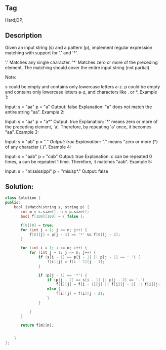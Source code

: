 ## Tag
Hard;DP;

## Description 
Given an input string (s) and a pattern (p), implement regular expression matching with support for '.' and '*'.

'.' Matches any single character.
'*' Matches zero or more of the preceding element.
The matching should cover the entire input string (not partial).

Note:

s could be empty and contains only lowercase letters a-z.
p could be empty and contains only lowercase letters a-z, and characters like . or *.
Example 1:

Input:
s = "aa"
p = "a"
Output: false
Explanation: "a" does not match the entire string "aa".
Example 2:

Input:
s = "aa"
p = "a*"
Output: true
Explanation: '*' means zero or more of the preceding element, 'a'. Therefore, by repeating 'a' once, it becomes "aa".
Example 3:

Input:
s = "ab"
p = ".*"
Output: true
Explanation: ".*" means "zero or more (*) of any character (.)".
Example 4:

Input:
s = "aab"
p = "c*a*b"
Output: true
Explanation: c can be repeated 0 times, a can be repeated 1 time. Therefore, it matches "aab".
Example 5:

Input:
s = "mississippi"
p = "mis*is*p*."
Output: false

## Solution:
```C++
class Solution {
public:
    bool isMatch(string s, string p) {
       int m = s.size(), n = p.size();
       bool f[100][100] = { false };

       f[0][0] = true;
       for (int j = 1; j <= n; j++) {
           f[0][j] = p[j - 1] == '*' && f[0][j - 2];
       }

       for (int i = 1; i <= m; i++) {
           for (int j = 1; j <= n; j++) {
               if (s[i - 1] == p[j - 1] || p[j - 1] == '.') {
                   f[i][j] = f[i - 1][j - 1];
               }

               if (p[j - 1] == '*') {
                   if (p[j - 2] == s[i - 1] || p[j - 2] == '.')
                       f[i][j] = f[i - 1][j] || f[i][j - 2] || f[i][j-1];
                   else {
                       f[i][j] = f[i][j - 2];
                   }
               }

           }		
       }

       return f[m][n];


    }
};
```
